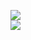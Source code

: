 [![](https://img.shields.io/badge/Made%20With-Github%20Spray-lightgrey.svg?style=for-the-badge&logo=github)](https://github.com/Annihil/github-spray#2647)  
[![](https://i.imgur.com/2DrTn0Z.gif)](https://github.com/Annihil/github-spray)